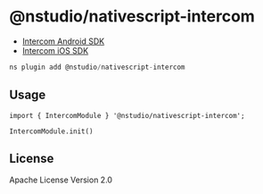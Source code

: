 # @nstudio/nativescript-intercom

* [Intercom Android SDK](https://developers.intercom.com/installing-intercom/docs/intercom-for-ios)
* [Intercom iOS SDK](https://developers.intercom.com/installing-intercom/docs/intercom-for-ios)

```javascript
ns plugin add @nstudio/nativescript-intercom
```

## Usage

```
import { IntercomModule } '@nstudio/nativescript-intercom';

IntercomModule.init()
```

## License

Apache License Version 2.0
